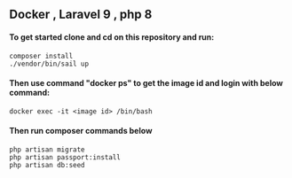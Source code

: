 ## Docker , Laravel 9 , php 8

#### To get started clone and cd on this repository and run:
```
composer install
./vendor/bin/sail up
```

#### Then use command "docker ps" to get the image id and login with below command:

```
docker exec -it <image id> /bin/bash
```

#### Then run composer commands below

```
php artisan migrate
php artisan passport:install
php artisan db:seed
```

